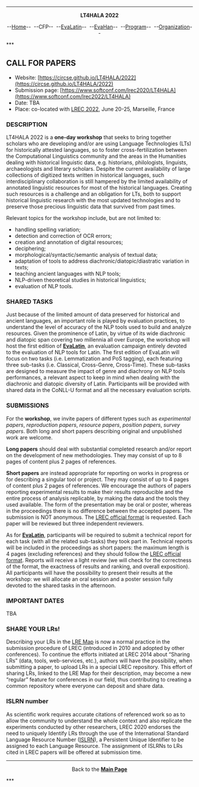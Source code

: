 ***
<p style="text-align: center;"><b>LT4HALA 2022</b></p>
<p style="text-align: center;">--<a href="index">Home</a>--&nbsp;&nbsp;--CFP--&nbsp;&nbsp;--<a href="EvaLatin">EvaLatin</a>--&nbsp;&nbsp;--<a href="EvaHan">EvaHan</a>--&nbsp;&nbsp;--<a href="Program">Program</a>--&nbsp;&nbsp;--<a href="organization">Organization</a>--</p>
***

## CALL FOR PAPERS

- Website: [https://circse.github.io/LT4HALA/2022](https://circse.github.io/LT4HALA/2022)
- Submission page: [https://www.softconf.com/lrec2020/LT4HALA](https://www.softconf.com/lrec2022/LT4HALA)
- Date: TBA
- Place: co-located with [LREC 2022](https://lrec2022.lrec-conf.org/), June 20-25, Marseille, France

### DESCRIPTION

LT4HALA 2022 is a **one-day workshop** that seeks to bring together scholars who are developing and/or are using Language Technologies (LTs) for historically attested languages, so to foster cross-fertilization between the Computational Linguistics community and the areas in the Humanities dealing with historical linguistic data, e.g. historians, philologists, linguists, archaeologists and literary scholars. Despite the current availability of large collections of digitized texts written in historical languages, such interdisciplinary collaboration is still hampered by the limited availability of annotated linguistic resources for most of the historical languages. Creating such resources is a challenge and an obligation for LTs, both to support historical linguistic research with the most updated technologies and to preserve those precious linguistic data that survived from past times.

Relevant topics for the workshop include, but are not limited to: 
- handling spelling variation; 
- detection and correction of OCR errors; 
- creation and annotation of digital resources; 
- deciphering;
- morphological/syntactic/semantic analysis of textual data;
- adaptation of tools to address diachronic/diatopic/diastratic variation in texts; 
- teaching ancient languages with NLP tools; 
- NLP-driven theoretical studies in historical linguistics;
- evaluation of NLP tools.

### SHARED TASKS
Just because of the limited amount of data preserved for historical and ancient languages, an important role is played by evaluation practices, to understand the level of accuracy of the NLP tools used to build and analyze resources. Given the prominence of Latin, by virtue of its wide diachronic and diatopic span covering two millennia all over Europe, the workshop will host the first edition of [**EvaLatin**](EvaLatin), an evaluation campaign entirely devoted to the evaluation of NLP tools for Latin.
The first edition of EvaLatin will focus on two tasks (i.e. Lemmatization and PoS tagging), each featuring three sub-tasks (i.e. Classical, Cross-Genre, Cross-Time). These sub-tasks are designed to measure the impact of genre and diachrony on NLP tools performances, a relevant aspect to keep in mind when dealing with the diachronic and diatopic diversity of Latin. Participants will be provided with shared data in the CoNLL-U format and all the necessary evaluation scripts. 

### SUBMISSIONS
For the **workshop**, we invite papers of different types such as *experimental papers*, *reproduction papers*, *resource papers*, *position papers*, *survey papers*. 
Both long and short papers describing original and unpublished work are welcome. 

**Long papers** should deal with substantial completed research and/or report on the development of new methodologies. They may consist of up to 8 pages of content plus 2 pages of references. 

**Short papers** are instead appropriate for reporting on works in progress or for describing a singular tool or project. They may consist of up to 4 pages of content plus 2 pages of references. We encourage the authors of papers reporting experimental results to make their results reproducible and the entire process of analysis replicable, by making the data and the tools they used available. The form of the presentation may be oral or poster, whereas in the proceedings there is no difference between the accepted papers. 
The submission is NOT anonymous. The [LREC official format](https://lrec2020.lrec-conf.org/en/submission2020/authors-kit/) is requested. Each paper will be reviewed but three independent reviewers.

As for [**EvaLatin**](EvaLatin), participants will be required to submit a technical report for each task (with all the related sub-tasks) they took part in. Technical reports will be included in the proceedings as short papers: the maximum length is 4 pages (excluding references) and they should follow the [LREC official format](https://lrec2020.lrec-conf.org/en/submission2020/authors-kit/). Reports will receive a light review (we will check for the correctness of the format, the exactness of results and ranking, and overall exposition). All participants will have the possibility to present their results at the workshop: we will allocate an oral session and a poster session fully devoted to the shared tasks in the afternoon.

### IMPORTANT DATES
TBA

### SHARE YOUR LRs!
Describing your LRs in the [LRE Map](http://lremap.elra.info/) is now a normal practice in the submission procedure of LREC (introduced in 2010 and adopted by other conferences). To continue the efforts initiated at LREC 2014 about “Sharing LRs” (data, tools, web-services, etc.), authors will have the possibility,  when submitting a paper, to upload LRs in a special LREC repository.  This effort of sharing LRs, linked to the LRE Map for their description, may become a new “regular” feature for conferences in our field, thus contributing to creating a common repository where everyone can deposit and share data.

### ISLRN number
As scientific work requires accurate citations of referenced work so as to allow the community to understand the whole context and also replicate the experiments conducted by other researchers, LREC 2020 endorses the need to uniquely Identify LRs through the use of the International Standard Language Resource Number ([ISLRN](www.islrn.org)), a Persistent Unique Identifier to be assigned to each Language Resource. The assignment of ISLRNs to LRs cited in LREC papers  will be offered at submission time. 

***
<p style="text-align: center;">Back to the <a href="https://circse.github.io/LT4HALA/"><b>Main Page</b></a></p>
***

